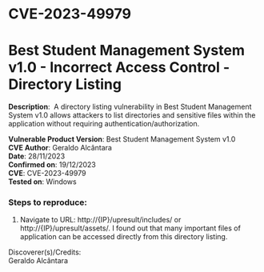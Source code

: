 # CVE-2023-49979
# Best Student Management System v1.0 - Incorrect Access Control - Directory Listing

**Description**:  A directory listing vulnerability in Best Student Management System v1.0 allows attackers to list directories and sensitive files within the application without requiring authentication/authorization.

**Vulnerable Product Version**: Best Student Management System v1.0  
**CVE Author**: Geraldo Alcântara  
**Date**: 28/11/2023  
**Confirmed on**: 19/12/2023  
**CVE**: CVE-2023-49979  
**Tested on**: Windows  
### Steps to reproduce:   

1. Navigate to URL: http://{IP}/upresult/includes/ or http://{IP}/upresult/assets/. I found out that many important files of application can be accessed directly from this directory listing.  

Discoverer(s)/Credits:  
Geraldo Alcântara  
